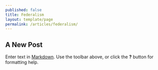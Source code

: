 ```yaml
---
published: false
title: Federalism
layout: template/page
permalink: /articles/federalism/
---
```


## A New Post

Enter text in [Markdown](http://daringfireball.net/projects/markdown/). Use the toolbar above, or click the **?** button for formatting help.
